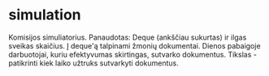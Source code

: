 # simulation
Komisijos simuliatorius. Panaudotas: Deque (ankščiau sukurtas) ir ilgas sveikas skaičius. Į deque'ą talpinami žmonių dokumentai. Dienos pabaigoje darbuotojai, kuriu efektyvumas skirtingas, sutvarko dokumentus. Tikslas - patikrinti kiek laiko užtruks sutvarkyti dokumentus.  

